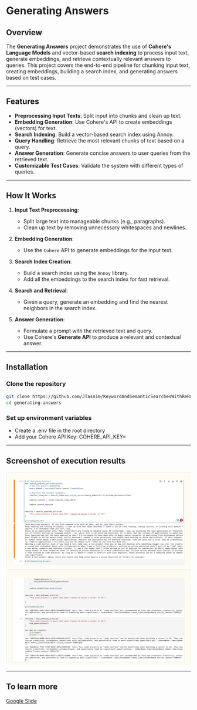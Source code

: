 # Generating Answers

## Overview

The **Generating Answers** project demonstrates the use of **Cohere's Language Models** and vector-based **search indexing** to process input text, generate embeddings, and retrieve contextually relevant answers to queries. This project covers the end-to-end pipeline for chunking input text, creating embeddings, building a search index, and generating answers based on test cases.

---

## Features

- **Preprocessing Input Texts**: Split input into chunks and clean up text.
- **Embedding Generation**: Use Cohere's API to create embeddings (vectors) for text.
- **Search Indexing**: Build a vector-based search index using Annoy.
- **Query Handling**: Retrieve the most relevant chunks of text based on a query.
- **Answer Generation**: Generate concise answers to user queries from the retrieved text.
- **Customizable Test Cases**: Validate the system with different types of queries.

---

## How It Works

1. **Input Text Preprocessing**:

   - Split large text into manageable chunks (e.g., paragraphs).
   - Clean up text by removing unnecessary whitespaces and newlines.

2. **Embedding Generation**:

   - Use the `Cohere` API to generate embeddings for the input text.

3. **Search Index Creation**:

   - Build a search index using the `Annoy` library.
   - Add all the embeddings to the search index for fast retrieval.

4. **Search and Retrieval**:

   - Given a query, generate an embedding and find the nearest neighbors in the search index.

5. **Answer Generation**:
   - Formulate a prompt with the retrieved text and query.
   - Use Cohere's **Generate API** to produce a relevant and contextual answer.

---

## Installation

### Clone the repository

```bash
git clone https://github.com/JTasnim/KeywordAndSemanticSearchesWithReRank.git
cd generating-answers
```

### Set up environment variables

- Create a .env file in the root directory
- Add your Cohere API Key:
  COHERE_API_KEY=<your-cohere-api-key>

---

## Screenshot of execution results

![My Project Screenshot](assets/ss2.png)
![My Project Screenshot](assets/ss3.png)

---

## To learn more

[Google Slide](/assets/GeneratorWithSemanticSearch.pptx)
